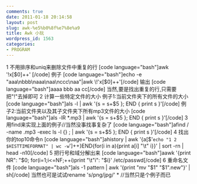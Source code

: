```yaml
---
comments: true
date: 2011-01-18 20:14:58
layout: post
slug: awk-%e5%b0%8f%e7%8e%a9
title: Awk 小玩
wordpress_id: 1563
categories:
- PROGRAM
---
```


1 不用排序和uniq来删除文件中重复的行
[code language="bash"]awk '!x[$0]++' [/code]
例子
[code language="bash"]echo -e "aaa\nbbb\naaa\naa\nccc\naa"|awk \!'x[$0]++'[/code]
输出
[code language="bash"]aaaa
bbb
aa
cc[/code]
当然,要是找出重复的行,只需要把"!"去掉即可
2 计算一些特定文件的大小
例子1:当前文件夹下的所有文件的大小
[code language="bash"]als -l | awk '{s = s+$5 }; END { print s }'[/code]
例子2:当前文件夹以及其子文件夹下所有mp3文件的大小
[code language="bash"]als -lR *.mp3 | awk '{s = s+$5 }; END { print s }'[/code]
3 用find来实现上面的例子//当然没事找事复杂了
[code language="bash"]afind / -name .mp3 -exec ls -l {} \; | awk '{s = s+$5 }; END { print s }'[/code]
4 找出你的top10命令n
[code language="bash"]ahistory | awk '{a[$'`echo "1 2 $HISTTIMEFORMAT" | wc -w`']++}END{for(i in a){print a[i] "\t" i}}' | sort -rn | head -n10[/code]
5 把行号和域分解出来
[code language="bash"]aawk '{print NR": "$0; for(i=1;i<=NF;++i)print "\t"i": "$i}' /etc/passwd[/code]
6 重命名文件
[code language="bash"]als -1 pattern | awk '{print "mv "$1" "$1".new"}' | sh[/code]
当然也可是试试rename 's/png/jpg/' * //当然只是个例子而已

